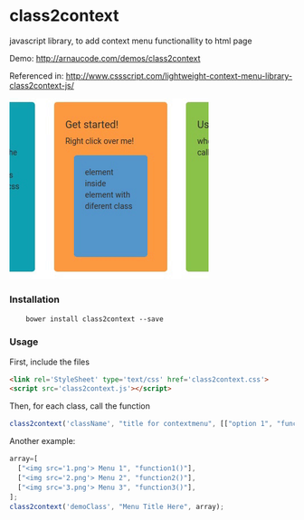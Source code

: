 # class2context
javascript library, to add context menu functionallity to html page

Demo: http://arnaucode.com/demos/class2context

Referenced in: http://www.cssscript.com/lightweight-context-menu-library-class2context-js/

![Alt text](https://raw.githubusercontent.com/arnaucode/class2context/master/class2context_01.gif "downlad and open the demo to test it")

### Installation
```
    bower install class2context --save
```

### Usage
First, include the files
```html
<link rel='StyleSheet' type='text/css' href='class2context.css'>
<script src='class2context.js'></script>
```

Then, for each class, call the function
```js
class2context('className', "title for contextmenu", [["option 1", "function1()"], ["option 2","function2()"]]);
```
Another example:
```js
array=[
  ["<img src='1.png'> Menu 1", "function1()"],
  ["<img src='2.png'> Menu 2", "function2()"],
  ["<img src='3.png'> Menu 3", "function3()"],
];
class2context('demoClass', "Menu Title Here", array);
```
